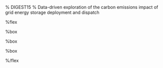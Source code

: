 % DIGEST15
% Data-driven exploration of the carbon emissions impact of grid energy storage deployment and dispatch

%flex

[](News)%box

[](Research)%box

[](People)%box

%/flex
